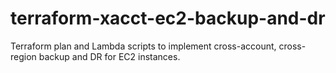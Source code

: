 # terraform-xacct-ec2-backup-and-dr
Terraform plan and Lambda scripts to implement cross-account, cross-region backup and DR for EC2 instances.
